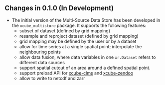 ## Changes in 0.1.0 (In Development)

* The initial version of the Multi-Source Data Store has been developed in 
  the `xcube_multistore` package. It supports the following features:
  * subset of dataset (defined by grid mapping)
  * resample and reproject dataset (defined by grid mapping)
  * grid mapping may be defined by the user or by a dataset 
  * allow for time series at a single spatial point; interpolate the neighbouring points
  * allow data fusion, where data variables in one `xr.Dataset` refers to different data sources
  * support spatial cutout of an area around a defined spatial point.
  * support preload API for [xcube-clms](https://github.com/xcube-dev/xcube-clms) and 
    [xcube-zendoo](https://github.com/xcube-dev/xcube-zenodo)
  * allow to write to netcdf and zarr